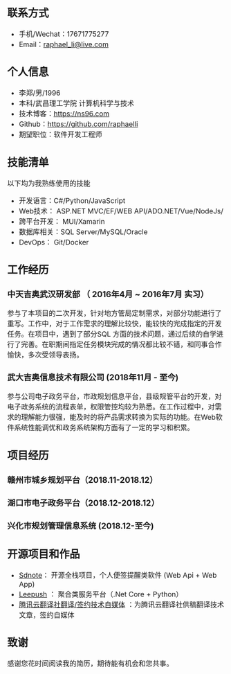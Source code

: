 <font size=3>

## 联系方式
- 手机/Wechat：17671775277
- Email：raphael_li@live.com 

## 个人信息
 - 李郑/男/1996 
 - 本科/武昌理工学院 计算机科学与技术
 - 技术博客：https://ns96.com
 - Github：https://github.com/raphaelli
 - 期望职位：软件开发工程师

 ## 技能清单
以下均为我熟练使用的技能
- 开发语言：C#/Python/JavaScript
- Web技术： ASP.NET MVC/EF/WEB API/ADO.NET/Vue/NodeJs/
- 跨平台开发： MUI/Xamarin
- 数据库相关：SQL Server/MySQL/Oracle
- DevOps： Git/Docker

## 工作经历
### 中天吉奥武汉研发部 （ 2016年4月 ~ 2016年7月 实习）
参与了本项目的二次开发，针对地方管局定制需求，对部分功能进行了重写。工作中，对于工作需求的理解比较快，能较快的完成指定的开发任务。在项目中，遇到了部分SQL 方面的技术问题，通过后续的自学进行了完善。在职期间指定任务模块完成的情况都比较不错，和同事合作愉快，多次受领导表扬。

### 武大吉奥信息技术有限公司 (2018年11月 - 至今)
参与公司电子政务平台，市政规划信息平台，县级规管平台的开发，对电子政务系统的流程表单，权限管控均较为熟悉。在工作过程中，对需求的理解能力很强，能及时的将产品需求转换为实际的功能。在Web软件系统性能调优和政务系统架构方面有了一定的学习和积累。

## 项目经历
### 赣州市城乡规划平台（2018.11-2018.12）
### 湖口市电子政务平台（2018.12-2018.12）
### 兴化市规划管理信息系统 (2018.12-至今)

## 开源项目和作品
  - [Sdnote](https://github.com/Sdnote)： 开源全栈项目，个人便签提醒类软件 (Web Api + Web App)
  - [Leepush](https://github.com/Leepush) ： 聚合类服务平台（.Net Core + Python）
  - [腾讯云翻译社翻译/签约技术自媒体](https://cloud.tencent.com/developer/user/973635) ：为腾讯云翻译社供稿翻译技术文章，签约自媒体

## 致谢
感谢您花时间阅读我的简历，期待能有机会和您共事。
